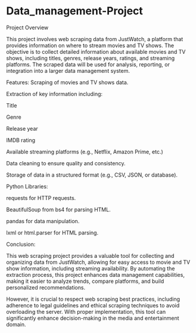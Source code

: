 # Data_management-Project

Project Overview

This project involves web scraping data from JustWatch, a platform that provides information on where to stream movies and TV shows. The objective is to collect detailed information about available movies and TV shows, including titles, genres, release years, ratings, and streaming platforms. The scraped data will be used for analysis, reporting, or integration into a larger data management system.

Features:
Scraping of movies and TV shows data.

Extraction of key information including:

Title

Genre

Release year

IMDB rating

Available streaming platforms (e.g., Netflix, Amazon Prime, etc.)

Data cleaning to ensure quality and consistency.

Storage of data in a structured format (e.g., CSV, JSON, or database).

Python Libraries:

requests for HTTP requests.

BeautifulSoup from bs4 for parsing HTML.

pandas for data manipulation.

lxml or html.parser for HTML parsing.

Conclusion:

This web scraping project provides a valuable tool for collecting and organizing data from JustWatch, allowing for easy access to movie and TV show information, including streaming availability. By automating the extraction process, this project enhances data management capabilities, making it easier to analyze trends, compare platforms, and build personalized recommendations.

However, it is crucial to respect web scraping best practices, including adherence to legal guidelines and ethical scraping techniques to avoid overloading the server. With proper implementation, this tool can significantly enhance decision-making in the media and entertainment domain.
